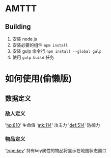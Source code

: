 # AMTTT

## Building

1. 安装 node.js
2. 安装必要的组件 `npm install`
3. 安装 gulp 命令行 `npm install --global gulp`
4. 使用 `gulp build` 任务

# 如何使用(偷懒版)
## 数据定义
### 敌人定义
'<hp:810>' 生命值
'<atk:114>' 攻击力
'<def:514>' 防御力
### 物品定义
'<type:key>' 持有key属性的物品将显示在地图状态窗口